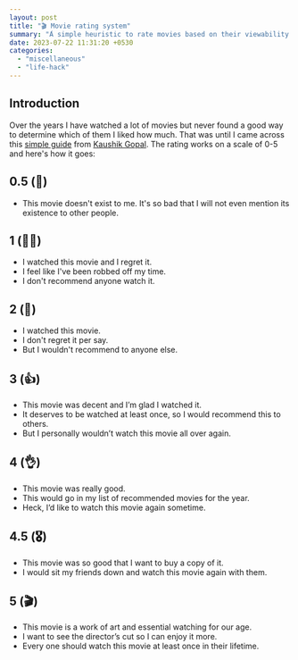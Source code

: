 ```yaml
---
layout: post
title: "🎬 Movie rating system"
summary: "́A simple heuristic to rate movies based on their viewability and enjoyment"
date: 2023-07-22 11:31:20 +0530
categories:
  - "miscellaneous"
  - "life-hack"
---
```


## Introduction

Over the years I have watched a lot of movies but never found a good way to determine which of them I liked how much. That was until I came across this [simple guide](https://kau.sh/blog/movie-rating-system/) from [Kaushik Gopal](https://kau.sh). The rating works on a scale of 0-5 and here's how it goes:

## 0.5 (🤢)

- This movie doesn't exist to me. It's so bad that I will not even mention its existence to other people.

## 1 (🙅‍♂️)

- I watched this movie and I regret it.
- I feel like I've been robbed off my time.
- I don't recommend anyone watch it.

## 2 (🤷️)

- I watched this movie.
- I don't regret it per say.
- But I wouldn't recommend to anyone else.

## 3 (👍)

- This movie was decent and I’m glad I watched it.
- It deserves to be watched at least once, so I would recommend this to others.
- But I personally wouldn’t watch this movie all over again.

## 4 (👌)

- This movie was really good.
- This would go in my list of recommended movies for the year.
- Heck, I’d like to watch this movie again sometime.

## 4.5 (🎖️)

- This movie was so good that I want to buy a copy of it.
- I would sit my friends down and watch this movie again with them.

## 5 (🎬)

- This movie is a work of art and essential watching for our age.
- I want to see the director’s cut so I can enjoy it more.
- Every one should watch this movie at least once in their lifetime.
